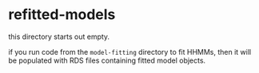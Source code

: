# refitted-models

this directory starts out empty.

if you run code from the `model-fitting` directory to fit HHMMs, then it will be populated with RDS files containing fitted model objects.